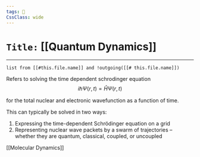 ```yaml
---
tags: 🧪
CssClass: wide
---
```

# `Title:` [[Quantum Dynamics]]
--- 
```dataview 
list from [[#this.file.name]] and !outgoing([[# this.file.name]]) 
```

Refers to solving the time dependent schrodinger equation
$$i\hbar\Psi(r,t) = \hat{H}\Psi(r,t)$$

for the total nuclear and electronic wavefunction as a function of time. 

This can typically be solved in two ways:  

1. Expressing the time-dependent Schrödinger equation on a grid
2.  Representing nuclear wave packets by a swarm of trajectories – whether they are quantum, classical, coupled, or uncoupled

[[Molecular Dynamics]]


